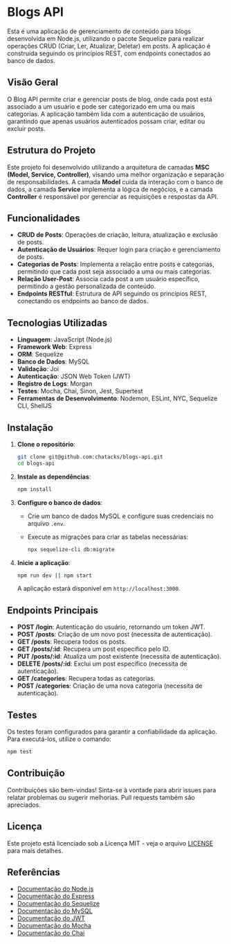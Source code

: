 # Blogs API

Esta é uma aplicação de gerenciamento de conteúdo para blogs desenvolvida em Node.js, utilizando o pacote Sequelize para realizar operações CRUD (Criar, Ler, Atualizar, Deletar) em posts. A aplicação é construída seguindo os princípios REST, com endpoints conectados ao banco de dados.

## Visão Geral

O Blog API permite criar e gerenciar posts de blog, onde cada post está associado a um usuário e pode ser categorizado em uma ou mais categorias. A aplicação também lida com a autenticação de usuários, garantindo que apenas usuários autenticados possam criar, editar ou excluir posts.

## Estrutura do Projeto

Este projeto foi desenvolvido utilizando a arquitetura de camadas **MSC (Model, Service, Controller)**, visando uma melhor organização e separação de responsabilidades. A camada **Model** cuida da interação com o banco de dados, a camada **Service** implementa a lógica de negócios, e a camada **Controller** é responsável por gerenciar as requisições e respostas da API.

## Funcionalidades

- **CRUD de Posts**: Operações de criação, leitura, atualização e exclusão de posts.
- **Autenticação de Usuários**: Requer login para criação e gerenciamento de posts.
- **Categorias de Posts**: Implementa a relação entre posts e categorias, permitindo que cada post seja associado a uma ou mais categorias.
- **Relação User-Post**: Associa cada post a um usuário específico, permitindo a gestão personalizada de conteúdo.
- **Endpoints RESTful**: Estrutura de API seguindo os princípios REST, conectando os endpoints ao banco de dados.

## Tecnologias Utilizadas

- **Linguagem**: JavaScript (Node.js)
- **Framework Web**: Express
- **ORM**: Sequelize
- **Banco de Dados**: MySQL
- **Validação**: Joi
- **Autenticação**: JSON Web Token (JWT)
- **Registro de Logs**: Morgan
- **Testes**: Mocha, Chai, Sinon, Jest, Supertest
- **Ferramentas de Desenvolvimento**: Nodemon, ESLint, NYC, Sequelize CLI, ShellJS

## Instalação

1. **Clone o repositório**:

   ```bash
   git clone git@github.com:chatacks/blogs-api.git
   cd blogs-api
   ```

2. **Instale as dependências**:

   ```bash
   npm install
   ```

3. **Configure o banco de dados**:

   - Crie um banco de dados MySQL e configure suas credenciais no arquivo `.env`.

   - Execute as migrações para criar as tabelas necessárias:

     ```bash
     npx sequelize-cli db:migrate
     ```

4. **Inicie a aplicação**:

   ```bash
   npm run dev || npm start
   ```

   A aplicação estará disponível em `http://localhost:3000`.

## Endpoints Principais

- **POST /login**: Autenticação do usuário, retornando um token JWT.
- **POST /posts**: Criação de um novo post (necessita de autenticação).
- **GET /posts**: Recupera todos os posts.
- **GET /posts/:id**: Recupera um post específico pelo ID.
- **PUT /posts/:id**: Atualiza um post existente (necessita de autenticação).
- **DELETE /posts/:id**: Exclui um post específico (necessita de autenticação).
- **GET /categories**: Recupera todas as categorias.
- **POST /categories**: Criação de uma nova categoria (necessita de autenticação).

## Testes

Os testes foram configurados para garantir a confiabilidade da aplicação. Para executá-los, utilize o comando:

```bash
npm test
```

## Contribuição

Contribuições são bem-vindas! Sinta-se à vontade para abrir issues para relatar problemas ou sugerir melhorias. Pull requests também são apreciados.

## Licença

Este projeto está licenciado sob a Licença MIT - veja o arquivo [LICENSE](LICENSE) para mais detalhes.

## Referências

- [Documentação do Node.js](https://nodejs.org/)
- [Documentação do Express](https://expressjs.com/)
- [Documentação do Sequelize](https://sequelize.org/)
- [Documentação do MySQL](https://dev.mysql.com/doc/)
- [Documentação do JWT](https://jwt.io/)
- [Documentação do Mocha](https://mochajs.org/)
- [Documentação do Chai](https://www.chaijs.com/)
